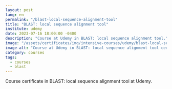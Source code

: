 ```yaml
---
layout: post
lang: en
permalink: "/blast-local-sequence-alignment-tool"
title: "BLAST: local sequence alignment tool"
institute: udemy
date: 2023-07-16 18:00:00 -0400
description: "Course at Udemy in BLAST: local sequence alignment tool."
image: "/assets/certificates/img/intensive-courses/udemy/blast-local-sequence-alignment-tool.jpg"
image-alt: "Course at Udemy in BLAST: local sequence alignment tool certificate."
category: courses
tags:
  - courses
  - blast
---
```


Course certificate in BLAST: local sequence alignment tool at Udemy.
